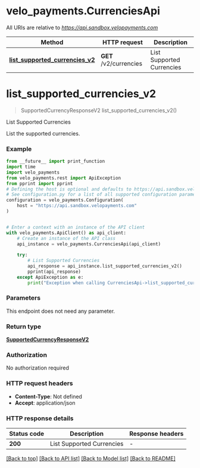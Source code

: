 # velo_payments.CurrenciesApi

All URIs are relative to *https://api.sandbox.velopayments.com*

Method | HTTP request | Description
------------- | ------------- | -------------
[**list_supported_currencies_v2**](CurrenciesApi.md#list_supported_currencies_v2) | **GET** /v2/currencies | List Supported Currencies


# **list_supported_currencies_v2**
> SupportedCurrencyResponseV2 list_supported_currencies_v2()

List Supported Currencies

List the supported currencies.

### Example

```python
from __future__ import print_function
import time
import velo_payments
from velo_payments.rest import ApiException
from pprint import pprint
# Defining the host is optional and defaults to https://api.sandbox.velopayments.com
# See configuration.py for a list of all supported configuration parameters.
configuration = velo_payments.Configuration(
    host = "https://api.sandbox.velopayments.com"
)


# Enter a context with an instance of the API client
with velo_payments.ApiClient() as api_client:
    # Create an instance of the API class
    api_instance = velo_payments.CurrenciesApi(api_client)
    
    try:
        # List Supported Currencies
        api_response = api_instance.list_supported_currencies_v2()
        pprint(api_response)
    except ApiException as e:
        print("Exception when calling CurrenciesApi->list_supported_currencies_v2: %s\n" % e)
```

### Parameters
This endpoint does not need any parameter.

### Return type

[**SupportedCurrencyResponseV2**](SupportedCurrencyResponseV2.md)

### Authorization

No authorization required

### HTTP request headers

 - **Content-Type**: Not defined
 - **Accept**: application/json

### HTTP response details
| Status code | Description | Response headers |
|-------------|-------------|------------------|
**200** | List Supported Currencies |  -  |

[[Back to top]](#) [[Back to API list]](../README.md#documentation-for-api-endpoints) [[Back to Model list]](../README.md#documentation-for-models) [[Back to README]](../README.md)

